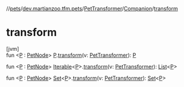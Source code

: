//[pets](../../../../index.md)/[dev.martianzoo.tfm.pets](../../index.md)/[PetTransformer](../index.md)/[Companion](index.md)/[transform](transform.md)

# transform

[jvm]\
fun &lt;[P](transform.md) : [PetNode](../../../dev.martianzoo.tfm.pets.ast/-pet-node/index.md)&gt; [P](transform.md).[transform](transform.md)(v: [PetTransformer](../index.md)): [P](transform.md)

fun &lt;[P](transform.md) : [PetNode](../../../dev.martianzoo.tfm.pets.ast/-pet-node/index.md)&gt; [Iterable](https://kotlinlang.org/api/latest/jvm/stdlib/kotlin.collections/-iterable/index.html)&lt;[P](transform.md)&gt;.[transform](transform.md)(v: [PetTransformer](../index.md)): [List](https://kotlinlang.org/api/latest/jvm/stdlib/kotlin.collections/-list/index.html)&lt;[P](transform.md)&gt;

fun &lt;[P](transform.md) : [PetNode](../../../dev.martianzoo.tfm.pets.ast/-pet-node/index.md)&gt; [Set](https://kotlinlang.org/api/latest/jvm/stdlib/kotlin.collections/-set/index.html)&lt;[P](transform.md)&gt;.[transform](transform.md)(v: [PetTransformer](../index.md)): [Set](https://kotlinlang.org/api/latest/jvm/stdlib/kotlin.collections/-set/index.html)&lt;[P](transform.md)&gt;
